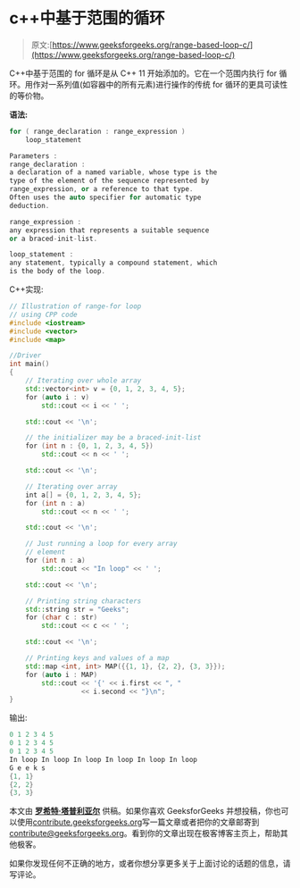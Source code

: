 # c++中基于范围的循环

> 原文:[https://www.geeksforgeeks.org/range-based-loop-c/](https://www.geeksforgeeks.org/range-based-loop-c/)

C++中基于范围的 for 循环是从 C++ 11 开始添加的。它在一个范围内执行 for 循环。用作对一系列值(如容器中的所有元素)进行操作的传统 for 循环的更具可读性的等价物。

**语法:**

```cpp
for ( range_declaration : range_expression ) 
    loop_statement

Parameters :
range_declaration : 
a declaration of a named variable, whose type is the 
type of the element of the sequence represented by 
range_expression, or a reference to that type.
Often uses the auto specifier for automatic type 
deduction.

range_expression : 
any expression that represents a suitable sequence 
or a braced-init-list.

loop_statement : 
any statement, typically a compound statement, which
is the body of the loop.

```

C++实现:

```cpp
// Illustration of range-for loop
// using CPP code
#include <iostream>
#include <vector>
#include <map>

//Driver
int main() 
{
    // Iterating over whole array
    std::vector<int> v = {0, 1, 2, 3, 4, 5};
    for (auto i : v)
        std::cout << i << ' ';

    std::cout << '\n';

    // the initializer may be a braced-init-list
    for (int n : {0, 1, 2, 3, 4, 5})
        std::cout << n << ' ';

    std::cout << '\n';

    // Iterating over array
    int a[] = {0, 1, 2, 3, 4, 5};     
    for (int n : a)
        std::cout << n << ' ';

    std::cout << '\n';

    // Just running a loop for every array
    // element
    for (int n : a)  
        std::cout << "In loop" << ' ';

    std::cout << '\n';

    // Printing string characters
    std::string str = "Geeks";
    for (char c : str) 
        std::cout << c << ' ';

    std::cout << '\n';

    // Printing keys and values of a map
    std::map <int, int> MAP({{1, 1}, {2, 2}, {3, 3}});
    for (auto i : MAP)
        std::cout << '{' << i.first << ", " 
                  << i.second << "}\n";
}
```

输出:

```cpp
0 1 2 3 4 5 
0 1 2 3 4 5 
0 1 2 3 4 5 
In loop In loop In loop In loop In loop In loop 
G e e k s 
{1, 1}
{2, 2}
{3, 3}

```

本文由 **[罗希特·塔普利亚尔](https://www.hackerrank.com/rohit_thapliyal)** 供稿。如果你喜欢 GeeksforGeeks 并想投稿，你也可以使用[contribute.geeksforgeeks.org](http://www.contribute.geeksforgeeks.org)写一篇文章或者把你的文章邮寄到 contribute@geeksforgeeks.org。看到你的文章出现在极客博客主页上，帮助其他极客。

如果你发现任何不正确的地方，或者你想分享更多关于上面讨论的话题的信息，请写评论。